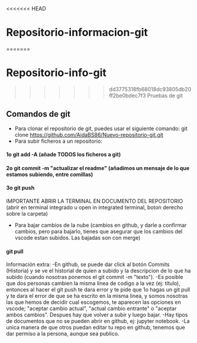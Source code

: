 <<<<<<< HEAD
# Repositorio-informacion-git
=======
# Repositorio-info-git
>>>>>>> dd3775318fb68018dc93805db20ff2be0bdec7f3
Pruebas de git
## Comandos de git
- Para clonar el repositorio de git, puedes usar el siguiente comando:
git clone https://github.com/AidaBS86/Nuevo-repositorio-git.git
- Para subir ficheros a un repositorio:
#### 1o git add -A (añade TODOS los ficheros a git)
#### 2o git commit -m "actualizar el readme" (añadimos un mensaje de lo que estamos subiendo, entre comillas)
#### 3o git push
IMPORTANTE ABRIR LA TERMINAL EN DOCUMENTO DEL REPOSITORIO (abrir en terminal integrado u open in integrated terminal, boton derecho sobre la carpeta)
- Para bajar cambios de la nube (cambios en github, y darle a confirmar cambios, pero para bajarlo, tienes que asegurar que los cambios del vscode estan subidos. Las bajadas son con merge)
#### git pull










Información extra:
-En github, se puede dar click al botón Commits (Historia) y se ve el historial de quien a subido y la descripcion de lo que ha subido (cuando nosotras ponemos el git commit -m "texto").
-Es posible que dos personas cambien la misma linea de codigo a la vez (ej: título), entonces al hacer el git push te dara error y te pide que 1o hagas un git pull y te dara el error de que se ha escrito en la misma linea, y somos nosotras las que hemos de decidir cual escogemos, te aparecen las opciones en vscode; "aceptar cambio actual", "actual cambio entrante" o "aceptar ambos cambios". Despues  hay que volver a subir y luego bajar.
-Hay tipos de documentos que no se pueden abrir en github, ej: jupyter notebook.
-La unica manera de que otros puedan editar tu repo en github, tenemos que dar permiso a la persona, aunque sea publico.

